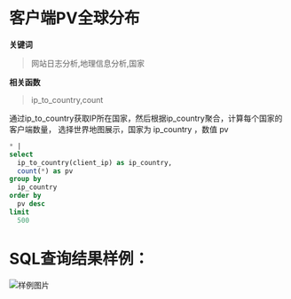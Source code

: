 # 客户端PV全球分布
**关键词**
> 网站日志分析,地理信息分析,国家

**相关函数**
> ip_to_country,count

通过ip_to_country获取IP所在国家，然后根据ip_country聚合，计算每个国家的客户端数量，
选择世界地图展示，国家为 ip_country ，数值 pv


```SQL
* |
select
  ip_to_country(client_ip) as ip_country,
  count(*) as pv
group by
  ip_country
order by
  pv desc
limit
  500
```

# SQL查询结果样例：

![样例图片](http://slsconsole.oss-cn-hangzhou.aliyuncs.com/sql_sample/1584604627860slb-access-log-slb_layer7_access_center_client_pv_china_distribution.png)